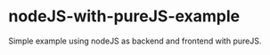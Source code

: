 nodeJS-with-pureJS-example
==========================

Simple example using nodeJS as backend and frontend with pureJS.
